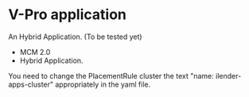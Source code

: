 # V-Pro application

An Hybrid Application. (To be tested yet)


- MCM 2.0
- Hybrid Application.

You need to change the PlacementRule cluster the text "name: ilender-apps-cluster" appropriately in the yaml file.

